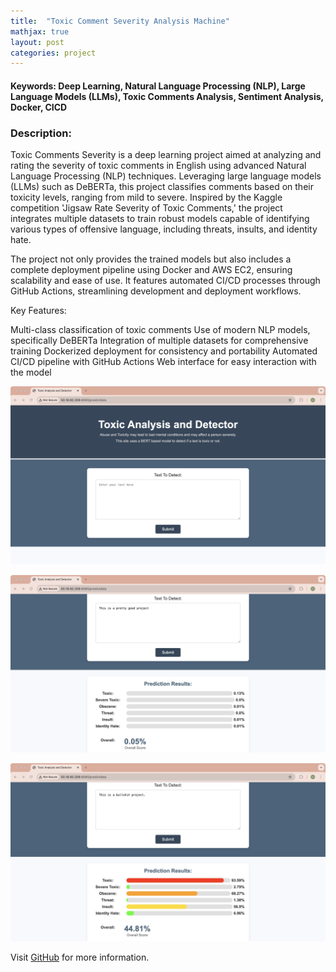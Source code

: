 ```yaml
---
title:  "Toxic Comment Severity Analysis Machine"
mathjax: true
layout: post
categories: project
---
```

#### Keywords: Deep Learning, Natural Language Processing (NLP), Large Language Models (LLMs), Toxic Comments Analysis, Sentiment Analysis, Docker, CICD


### Description:
Toxic Comments Severity is a deep learning project aimed at analyzing and rating the severity of toxic comments in English using advanced Natural Language Processing (NLP) techniques. Leveraging large language models (LLMs) such as DeBERTa, this project classifies comments based on their toxicity levels, ranging from mild to severe. Inspired by the Kaggle competition 'Jigsaw Rate Severity of Toxic Comments,' the project integrates multiple datasets to train robust models capable of identifying various types of offensive language, including threats, insults, and identity hate.

The project not only provides the trained models but also includes a complete deployment pipeline using Docker and AWS EC2, ensuring scalability and ease of use. It features automated CI/CD processes through GitHub Actions, streamlining development and deployment workflows.

Key Features:

Multi-class classification of toxic comments
Use of modern NLP models, specifically DeBERTa
Integration of multiple datasets for comprehensive training
Dockerized deployment for consistency and portability
Automated CI/CD pipeline with GitHub Actions
Web interface for easy interaction with the model


![project](/assets/tcs1.jpg)

![project](/assets/tcs2.jpg)

![project](/assets/tcs3.jpg)

Visit [GitHub](https://github.com/WiJoWill/ToxicCommentSeverity-AWSCICD) for more information.
